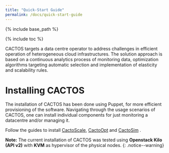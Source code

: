 ```yaml
---
title: "Quick-Start Guide"
permalink: /docs/quick-start-guide
---
```


{% include base_path %}

{% include toc %}

CACTOS targets a data centre operator to address challenges in efficient operation of heterogeneous cloud infrastructures. The solution approach is based on a continuous analytics process of monitoring data, 
optimization algorithms targeting automatic selection and implementation of elasticity and scalability rules.

# Installing CACTOS

The installation of CACTOS has been done using Puppet, for more efficient provisioning of the software.
Navigating through the usage scenarios of CACTOS, one can install individual components for just monitoring a datacentre and/or managing it.

Follow the guides to install [CactoScale](https://cactos.github.io/docs/installation-guides/installation-of-cactoscale/), [CactoOpt](https://cactos.github.io/docs/installation-guides/installation-of-cactoopt-and-integration-tools/) and [CactoSim](https://cactos.github.io/docs/installation-guides/installation-of-cactosim/) .

**Note:** The current installation of CACTOS was tested using **Openstack Kilo (API v2)** with **KVM** as hypervisor of the physical nodes.
{: .notice--warning}